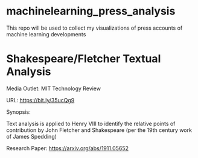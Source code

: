 # machinelearning_press_analysis
This repo will be used to collect my visualizations of press accounts of machine learning developments


# Shakespeare/Fletcher Textual Analysis
Media Outlet: MIT Technology Review

URL: https://bit.ly/35ucQg9

Synopsis:

Text analysis is applied to Henry VIII to identify the relative points of contribution by John Fletcher and Shakespeare (per the 19th century work of James Spedding)

Research Paper: https://arxiv.org/abs/1911.05652
